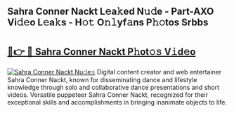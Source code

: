 ## Sahra Conner Nackt L𝚎a𝚔ed N𝚞𝚍e - Part-AXO Vi𝚍𝚎o L𝚎a𝚔s - H𝚘𝚝 O𝚗𝚕yf𝚊ns P𝚑𝚘tos Srbbs

# <h2><a href="http://kf6io3l.oniu.top/?m=Sahra+Conner+Nackt">🔗👉 🔴 Sahra Conner Nackt P𝚑ot𝚘𝚜 V𝚒d𝚎o</a></h2>

[![Sahra Conner Nackt Nu𝚍e𝚜](https://i.imgur.com/0qMVB7G.gif)](http://kf6io3l.oniu.top/?m=Sahra+Conner+Nackt)
Digital content creator and web entertainer Sahra Conner Nackt, known for disseminating dance and lifestyle knowledge through solo and collaborative dance presentations and short videos. Versatile puppeteer Sahra Conner Nackt, recognized for their exceptional skills and accomplishments in bringing inanimate objects to life.  

